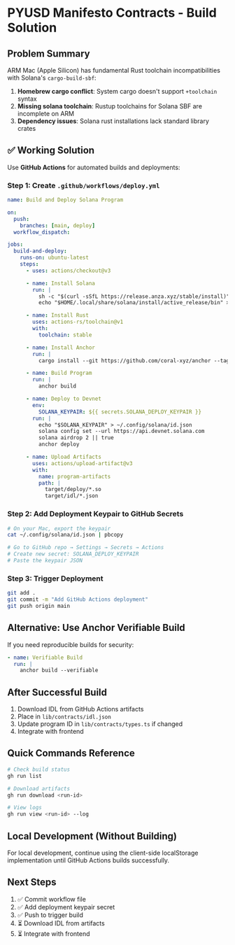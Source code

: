 # PYUSD Manifesto Contracts - Build Solution

## Problem Summary

ARM Mac (Apple Silicon) has fundamental Rust toolchain incompatibilities with Solana's `cargo-build-sbf`:

1. **Homebrew cargo conflict**: System cargo doesn't support `+toolchain` syntax
2. **Missing solana toolchain**: Rustup toolchains for Solana SBF are incomplete on ARM
3. **Dependency issues**: Solana rust installations lack standard library crates

## ✅ Working Solution

Use **GitHub Actions** for automated builds and deployments:

### Step 1: Create `.github/workflows/deploy.yml`

```yaml
name: Build and Deploy Solana Program

on:
  push:
    branches: [main, deploy]
  workflow_dispatch:

jobs:
  build-and-deploy:
    runs-on: ubuntu-latest
    steps:
      - uses: actions/checkout@v3

      - name: Install Solana
        run: |
          sh -c "$(curl -sSfL https://release.anza.xyz/stable/install)"
          echo "$HOME/.local/share/solana/install/active_release/bin" >> $GITHUB_PATH

      - name: Install Rust
        uses: actions-rs/toolchain@v1
        with:
          toolchain: stable

      - name: Install Anchor
        run: |
          cargo install --git https://github.com/coral-xyz/anchor --tag v0.32.1 anchor-cli --locked

      - name: Build Program
        run: |
          anchor build

      - name: Deploy to Devnet
        env:
          SOLANA_KEYPAIR: ${{ secrets.SOLANA_DEPLOY_KEYPAIR }}
        run: |
          echo "$SOLANA_KEYPAIR" > ~/.config/solana/id.json
          solana config set --url https://api.devnet.solana.com
          solana airdrop 2 || true
          anchor deploy

      - name: Upload Artifacts
        uses: actions/upload-artifact@v3
        with:
          name: program-artifacts
          path: |
            target/deploy/*.so
            target/idl/*.json
```

### Step 2: Add Deployment Keypair to GitHub Secrets

```bash
# On your Mac, export the keypair
cat ~/.config/solana/id.json | pbcopy

# Go to GitHub repo → Settings → Secrets → Actions
# Create new secret: SOLANA_DEPLOY_KEYPAIR
# Paste the keypair JSON
```

### Step 3: Trigger Deployment

```bash
git add .
git commit -m "Add GitHub Actions deployment"
git push origin main
```

## Alternative: Use Anchor Verifiable Build

If you need reproducible builds for security:

```yaml
- name: Verifiable Build
  run: |
    anchor build --verifiable
```

## After Successful Build

1. Download IDL from GitHub Actions artifacts
2. Place in `lib/contracts/idl.json`
3. Update program ID in `lib/contracts/types.ts` if changed
4. Integrate with frontend

## Quick Commands Reference

```bash
# Check build status
gh run list

# Download artifacts
gh run download <run-id>

# View logs
gh run view <run-id> --log
```

## Local Development (Without Building)

For local development, continue using the client-side localStorage implementation until GitHub Actions builds successfully.

## Next Steps

1. ✅ Commit workflow file
2. ✅ Add deployment keypair secret
3. ✅ Push to trigger build
4. ⏳ Download IDL from artifacts
5. ⏳ Integrate with frontend
